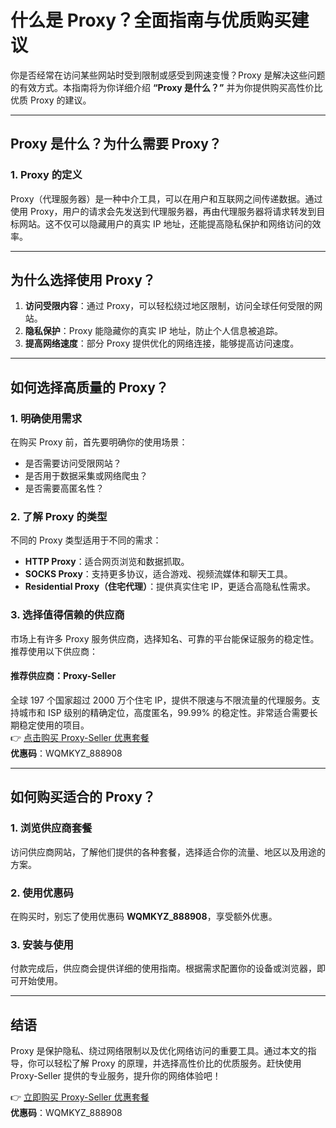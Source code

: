 # **什么是 Proxy？全面指南与优质购买建议**

你是否经常在访问某些网站时受到限制或感受到网速变慢？Proxy 是解决这些问题的有效方式。本指南将为你详细介绍 **“Proxy 是什么？”** 并为你提供购买高性价比优质 Proxy 的建议。

---

## **Proxy 是什么？为什么需要 Proxy？**

### **1. Proxy 的定义**
Proxy（代理服务器）是一种中介工具，可以在用户和互联网之间传递数据。通过使用 Proxy，用户的请求会先发送到代理服务器，再由代理服务器将请求转发到目标网站。这不仅可以隐藏用户的真实 IP 地址，还能提高隐私保护和网络访问的效率。

---

## **为什么选择使用 Proxy？**

1. **访问受限内容**：通过 Proxy，可以轻松绕过地区限制，访问全球任何受限的网站。
2. **隐私保护**：Proxy 能隐藏你的真实 IP 地址，防止个人信息被追踪。
3. **提高网络速度**：部分 Proxy 提供优化的网络连接，能够提高访问速度。

---

## **如何选择高质量的 Proxy？**

### **1. 明确使用需求**
在购买 Proxy 前，首先要明确你的使用场景：
- 是否需要访问受限网站？
- 是否用于数据采集或网络爬虫？
- 是否需要高匿名性？

### **2. 了解 Proxy 的类型**
不同的 Proxy 类型适用于不同的需求：
- **HTTP Proxy**：适合网页浏览和数据抓取。
- **SOCKS Proxy**：支持更多协议，适合游戏、视频流媒体和聊天工具。
- **Residential Proxy（住宅代理）**：提供真实住宅 IP，更适合高隐私性需求。

### **3. 选择值得信赖的供应商**
市场上有许多 Proxy 服务供应商，选择知名、可靠的平台能保证服务的稳定性。推荐使用以下供应商：

#### 推荐供应商：Proxy-Seller  
全球 197 个国家超过 2000 万个住宅 IP，提供不限速与不限流量的代理服务。支持城市和 ISP 级别的精确定位，高度匿名，99.99% 的稳定性。非常适合需要长期稳定使用的项目。  
👉 [点击购买 Proxy-Seller 优惠套餐](https://bit.ly/proxy-seller-coupon)  
**优惠码**：WQMKYZ_888908

---

## **如何购买适合的 Proxy？**

### **1. 浏览供应商套餐**
访问供应商网站，了解他们提供的各种套餐，选择适合你的流量、地区以及用途的方案。

### **2. 使用优惠码**
在购买时，别忘了使用优惠码 **WQMKYZ_888908**，享受额外优惠。

### **3. 安装与使用**
付款完成后，供应商会提供详细的使用指南。根据需求配置你的设备或浏览器，即可开始使用。

---

## **结语**

Proxy 是保护隐私、绕过网络限制以及优化网络访问的重要工具。通过本文的指导，你可以轻松了解 Proxy 的原理，并选择高性价比的优质服务。赶快使用 Proxy-Seller 提供的专业服务，提升你的网络体验吧！

👉 [立即购买 Proxy-Seller 优惠套餐](https://bit.ly/proxy-seller-coupon)  
**优惠码**：WQMKYZ_888908

